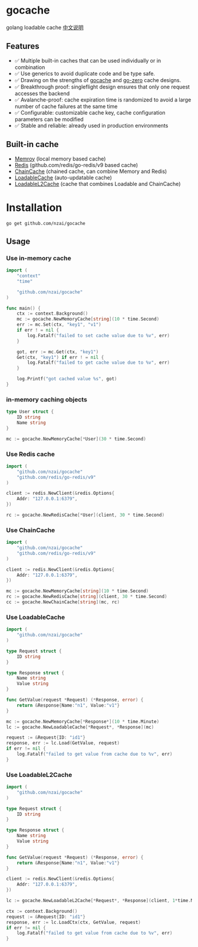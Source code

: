 # gocache
golang loadable cache   [中文说明](README_CN.md)


## Features

* ✅ Multiple built-in caches that can be used individually or in combination
* ✅ Use generics to avoid duplicate code and be type safe.
* ✅ Drawing on the strengths of [gocache](https://github.com/eko/gocache) and [go-zero](https://github.com/zeromicro/go-zero) cache designs.
* ✅ Breakthrough proof: singleflight design ensures that only one request accesses the backend
* ✅ Avalanche-proof: cache expiration time is randomized to avoid a large number of cache failures at the same time
* ✅ Configurable: customizable cache key, cache configuration parameters can be modified
* ✅ Stable and reliable: already used in production environments

## Built-in cache

* [Memroy](memory_cache.go) (local memory based cache)
* [Redis](redis_cache.go) (github.com/redis/go-redis/v9 based cache)
* [ChainCache](chain_cache.go) (chained cache, can combine Memory and Redis)
* [LoadableCache](loadable_cache) (auto-updatable cache)
* [LoadableL2Cache](loadable_l2_cache.go) (cache that combines Loadable and ChainCache)

# Installation

```
go get github.com/nzai/gocache
```

## Usage

### Use in-memory cache

```go
import (
    "context"
    "time"

    "github.com/nzai/gocache"
)

func main() {
    ctx := context.Background()
    mc := gocache.NewMemoryCache[string](10 * time.Second)
    err := mc.Set(ctx, "key1", "v1")
    if err ! = nil {
        log.Fatalf("failed to set cache value due to %v", err)
    }

    got, err := mc.Get(ctx, "key1")
    Get(ctx, "key1") if err ! = nil {
        log.Fatalf("failed to get cache value due to %v", err)
    }

    log.Printf("got cached value %s", got)
}
```

### in-memory caching objects

```go
type User struct {
    ID string
    Name string
}

mc := gocache.NewMemoryCache[*User](30 * time.Second)
```

### Use Redis cache

```go
import (
    "github.com/nzai/gocache"
    "github.com/redis/go-redis/v9"
)

client := redis.NewClient(&redis.Options{
    Addr: "127.0.0.1:6379",
})

rc := gocache.NewRedisCache[*User](client, 30 * time.Second)
```

### Use ChainCache

```go
import (
    "github.com/nzai/gocache"
    "github.com/redis/go-redis/v9"
)

client := redis.NewClient(&redis.Options{
    Addr: "127.0.0.1:6379",
})

mc := gocache.NewMemoryCache[string](10 * time.Second)
rc := gocache.NewRedisCache[string](client, 30 * time.Second)
cc := gocache.NewChainCache[string](mc, rc)
```

### Use LoadableCache

```go
import (
    "github.com/nzai/gocache"
)

type Request struct {
    ID string
}

type Response struct {
    Name string
    Value string
}

func GetValue(request *Request) (*Response, error) {
    return &Response{Name:"n1", Value:"v1"}
}

mc := gocache.NewMemoryCache[*Response*](10 * time.Minute)
lc := gocache.NewLoadableCache[*Request*, *Response](mc)

request := &Request{ID: "id1"}
response, err := lc.Load(GetValue, request)
if err != nil {
    log.Fatalf("failed to get value from cache due to %v", err)
}
```

### Use LoadableL2Cache

```go
import (
    "github.com/nzai/gocache"
)

type Request struct {
    ID string
}

type Response struct {
    Name string
    Value string
}

func GetValue(request *Request) (*Response, error) {
    return &Response{Name:"n1", Value:"v1"}
}

client := redis.NewClient(&redis.Options{
    Addr: "127.0.0.1:6379",
})

lc := gocache.NewLoadableL2Cache[*Request*, *Response](client, 1*time.Minute)

ctx := context.Background()
request := &Request{ID: "id1"}
response, err := lc.LoadCtx(ctx, GetValue, request)
if err != nil {
    log.Fatalf("failed to get value from cache due to %v", err)
}
```